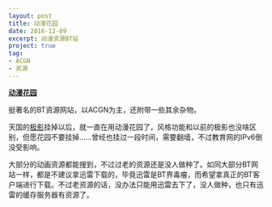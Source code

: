 ```yaml
---
layout: post
title: 动漫花园
date: 2016-12-09
excerpt: 动漫资源BT站
project: true
tag: 
- ACGN
- 资源
---
```




[**动漫花园**](https://share.dmhy.org)

挺著名的BT资源网站，以ACGN为主，还附带一些其余杂物。

天国的[极影](http://bt.ktxp.com)挂掉以后，就一直在用动漫花园了，风格功能和以前的极影也没啥区别，但愿花园不要挂掉……曾经也挂过一段时间，需要翻墙，不过教育网的IPv6倒没受影响。

大部分的动画资源都能搜到，不过过老的资源还是没人做种了。如同大部分BT网站一样，都是不建议拿迅雷下载的，毕竟迅雷是BT界毒瘤，而希望拿真正的BT客户端进行下载。不过老资源的话，没办法只能用迅雷去下了，没人做种，也只有迅雷的缓存服务器有资源了。